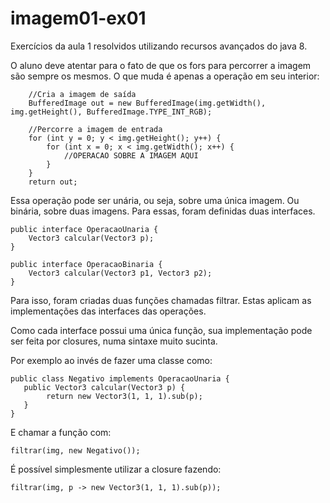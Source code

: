 # imagem01-ex01

Exercícios da aula 1 resolvidos utilizando recursos avançados do java 8.

O aluno deve atentar para o fato de que os fors para percorrer a imagem são sempre os mesmos. O que muda é apenas a 
operação em seu interior:

        //Cria a imagem de saída
        BufferedImage out = new BufferedImage(img.getWidth(), img.getHeight(), BufferedImage.TYPE_INT_RGB);

        //Percorre a imagem de entrada
        for (int y = 0; y < img.getHeight(); y++) {
            for (int x = 0; x < img.getWidth(); x++) {
                //OPERACAO SOBRE A IMAGEM AQUI
            }
        }
        return out;

Essa operação pode ser unária, ou seja, sobre uma única imagem. Ou binária, sobre duas imagens. Para essas, foram 
definidas duas interfaces. 

    public interface OperacaoUnaria {
        Vector3 calcular(Vector3 p);
    }
    
    public interface OperacaoBinaria {
        Vector3 calcular(Vector3 p1, Vector3 p2);
    }
        
Para isso, foram criadas duas funções chamadas filtrar. Estas aplicam as implementações das interfaces das operações.
        
Como cada interface possui uma única função, sua implementação pode ser feita por closures, numa sintaxe muito sucinta.

Por exemplo ao invés de fazer uma classe como:

    public class Negativo implements OperacaoUnaria {
       public Vector3 calcular(Vector3 p) {
            return new Vector3(1, 1, 1).sub(p);
       }
    }

E chamar a função com:

    filtrar(img, new Negativo());
 
É possível simplesmente utilizar a closure fazendo:

    filtrar(img, p -> new Vector3(1, 1, 1).sub(p));
           